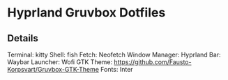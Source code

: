 # Hyprland Gruvbox Dotfiles

## Details

Terminal: kitty
Shell: fish
Fetch: Neofetch
Window Manager: Hyprland
Bar: Waybar
Launcher: Wofi
GTK Theme: https://github.com/Fausto-Korpsvart/Gruvbox-GTK-Theme
Fonts: Inter
